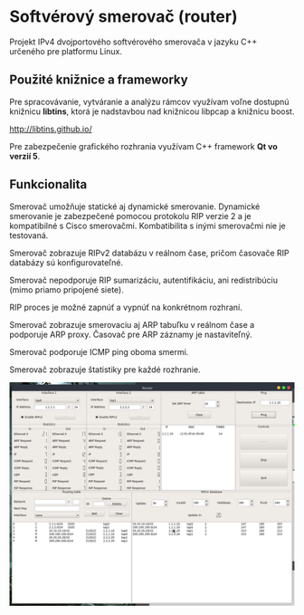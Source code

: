 # Softvérový smerovač (router)

Projekt IPv4 dvojportového softvérového smerovača v jazyku C++ určeného pre
platformu Linux.

## Použité knižnice a frameworky

Pre spracovávanie, vytváranie a analýzu rámcov využívam voľne dostupnú knižnicu
**libtins**, ktorá je nadstavbou nad knižnicou libpcap a knižnicu boost.

http://libtins.github.io/

Pre zabezpečenie grafického rozhrania využívam C++ framework **Qt vo verzií 5**.

## Funkcionalita

Smerovač umožňuje statické aj dynamické smerovanie. Dynamické smerovanie je
zabezpečené pomocou protokolu RIP verzie 2 a je kompatibilné s Cisco smerovačmi.
Kombatibilita s inými smerovačmi nie je testovaná.

Smerovač zobrazuje RIPv2 databázu v reálnom čase, pričom časovače RIP databázy sú
konfigurovateľné.

Smerovač nepodporuje RIP sumarizáciu, autentifikáciu, ani redistribúciu (mimo
priamo pripojené siete).

RIP proces je možné zapnúť a vypnúť na konkrétnom rozhraní.

Smerovač zobrazuje smerovaciu aj ARP tabuľku v reálnom čase a
podporuje ARP proxy. Časovač pre ARP záznamy je nastaviteľný.

Smerovač podporuje ICMP ping oboma smermi.

Smerovač zobrazuje štatistiky pre každé rozhranie.


![Screenshot of GUI](screenshots/screenshot.png)
